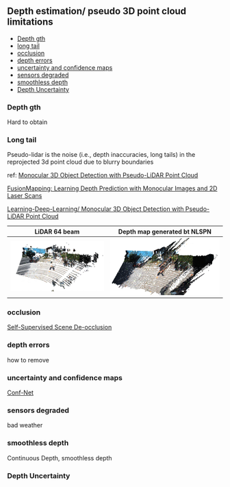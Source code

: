 <!-- CSS -->
<link rel="stylesheet" style="text/css" href="../styles.css">
<!--     -->

## Depth estimation/ pseudo 3D point cloud limitations
- [Depth gth](#depth-gth)
- [long tail](#long-tail)
- [occlusion](#occlusion)
- [depth errors](#depth-errors)
- [uncertainty and confidence maps](#uncertainty-and-confidence-maps)
- [sensors degraded](#sensors-degraded)
- [smoothless depth](#smoothless-depth)
- [Depth Uncertainty](#depth-uncertainty)


### Depth gth

Hard to obtain

### Long tail

Pseudo-lidar is the noise (i.e., depth inaccuracies, long tails) in the reprojected 3d point cloud due to blurry boundaries

ref: [Monocular 3D Object Detection with Pseudo-LiDAR Point Cloud](https://arxiv.org/pdf/1903.09847.pdf)

[FusionMapping: Learning Depth Prediction with Monocular Images and 2D Laser Scans](https://arxiv.org/pdf/1912.00096.pdf)

[Learning-Deep-Learning/ Monocular 3D Object Detection with Pseudo-LiDAR Point Cloud](https://patrick-llgc.github.io/Learning-Deep-Learning/paper_notes/pseudo_lidar_e2e.html)

| LiDAR 64 beam | Depth map generated bt NLSPN |
| -- | -- |
| ![](../doc/lidar_64.png) | ![](../doc/longtail.png) |

### occlusion

[Self-Supervised Scene De-occlusion](https://arxiv.org/abs/2004.02788)


### depth errors

how to remove

### uncertainty and confidence maps

[Conf-Net](https://github.com/hekmak/Conf-net)

### sensors degraded

bad weather

### smoothless depth

Continuous Depth, smoothless depth

### Depth Uncertainty

